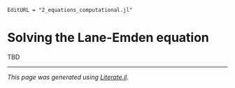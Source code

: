 ```@meta
EditURL = "2_equations_computational.jl"
```

# Solving the Lane-Emden equation

TBD

---

*This page was generated using [Literate.jl](https://github.com/fredrikekre/Literate.jl).*

